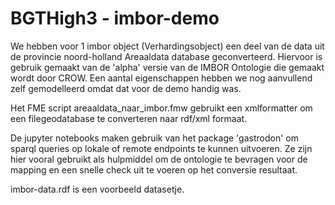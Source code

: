 # BGTHigh3 - imbor-demo

We hebben voor 1 imbor object (Verhardingsobject) een deel van de data uit de provincie noord-holland Areaaldata 
database geconverteerd. Hiervoor is gebruik gemaakt van de 'alpha' versie van de IMBOR Ontologie die gemaakt wordt door CROW.
Een aantal eigenschappen hebben we nog aanvullend zelf gemodelleerd omdat dat voor de demo handig was.

Het FME script areaaldata_naar_imbor.fmw gebruikt een xmlformatter om een filegeodatabase te converteren naar rdf/xml formaat.

De jupyter notebooks maken gebruik van het package 'gastrodon' om sparql queries op lokale of remote endpoints te kunnen uitvoeren.
Ze zijn hier vooral gebruikt als hulpmiddel om de ontologie te bevragen voor de mapping en een snelle check uit te voeren op het
conversie resultaat.

imbor-data.rdf is een voorbeeld datasetje.

